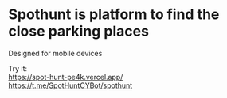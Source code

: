 # Spothunt is platform to find the close parking places

Designed for mobile devices

Try it: <br/>
https://spot-hunt-pe4k.vercel.app/ <br/>
https://t.me/SpotHuntCYBot/spothunt

